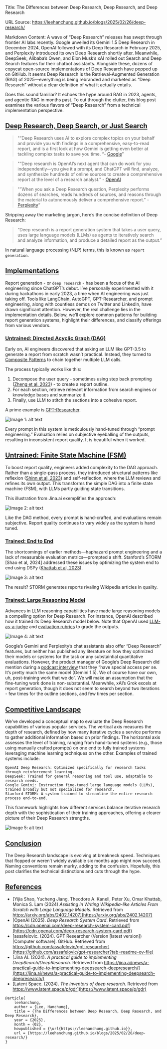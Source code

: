 Title: The Differences between Deep Research, Deep Research, and Deep Research

URL Source: https://leehanchung.github.io/blogs/2025/02/26/deep-research/

Markdown Content:
A wave of “Deep Research” releases has swept through frontier AI labs recently. Google unveiled its Gemini 1.5 Deep Research in December 2024, OpenAI followed with its Deep Research in February 2025, and Perplexity introduced its own Deep Research shortly after. Meanwhile, DeepSeek, Alibaba’s Qwen, and Elon Musk’s xAI rolled out Search and Deep Search features for their chatbot assistants. Alongside these, dozens of copycat open-source implementations of Deep Research have popped up on GitHub. It seems Deep Research is the Retrieval-Augmented Generation (RAG) of 2025—everything is being rebranded and marketed as “Deep Research” without a clear definition of what it actually entails.

Does this sound familiar? It echoes the hype around RAG in 2023, agents, and agentic RAG in months past. To cut through the clutter, this blog post examines the various flavors of “Deep Research” from a technical implementation perspective.

[Deep Research, Deep Search, or Just Search](https://leehanchung.github.io/blogs/2025/02/26/deep-research/#deep-research-definition)
------------------------------------------------------------------------------------------------------------------------------------

> "”Deep Research uses AI to explore complex topics on your behalf and provide you with findings in a comprehensive, easy-to-read report, and is a first look at how Gemini is getting even better at tackling complex tasks to save you time. “- [Google](https://blog.google/products/gemini/google-gemini-deep-research/)”

> "”Deep research is OpenAI’s next agent that can do work for you independently—you give it a prompt, and ChatGPT will find, analyze, and synthesize hundreds of online sources to create a comprehensive report at the level of a research analyst.” - [OpenAI](https://openai.com/index/introducing-deep-research/)

> "”When you ask a Deep Research question, Perplexity performs dozens of searches, reads hundreds of sources, and reasons through the material to autonomously deliver a comprehensive report.” - [Perplexity](https://www.perplexity.ai/hub/blog/introducing-perplexity-deep-research)”

Stripping away the marketing jargon, here’s the concise definition of Deep Research:

> “Deep research is a report generation system that takes a user query, uses large language models (LLMs) as agents to iteratively search and analyze information, and produce a detailed report as the output.”

In natural language processing (NLP) terms, this is known as `report generation`.

[Implementations](https://leehanchung.github.io/blogs/2025/02/26/deep-research/#implementations)
------------------------------------------------------------------------------------------------

Report generation - or `deep research` - has been a focus of the AI engineering since ChatGPT’s debut. I’ve personally experimented with it during hackathons in early 2023, a time when AI engineering was just taking off. Tools like LangChain, AutoGPT, GPT-Researcher, and prompt engineering, along with countless demos on Twitter and LinkedIn, have drawn significant attention. However, the real challenge lies in the implementation details. Below, we’ll explore common patterns for building report generation systems, highlight their differences, and classify offerings from various vendors.

### [Untrained: Directed Acyclic Graph (DAG)](https://leehanchung.github.io/blogs/2025/02/26/deep-research/#untrained-dag)

Early on, AI engineers discovered that asking an LLM like GPT-3.5 to generate a report from scratch wasn’t practical. Instead, they turned to [Composite Patterns](https://leehanchung.github.io/blogs/2024/10/28/reasoning-prompt-engineering-sampling/#Composites) to chain together multiple LLM calls.

The process typically works like this:

1.  Decompose the user query - sometimes using step back prompting ([Zheng et al, 2023](https://arxiv.org/abs/2310.06117)) - to create a report outline.
2.  For each section, retrieve relevant information from search engines or knowledge bases and summarize it.
3.  Finally, use LLM to stitch the sections into a cohesive report.

A prime example is [GPT-Researcher](https://github.com/assafelovic/gpt-researcher).

![Image 1: alt text](https://leehanchung.github.io/assets/img/2025-02-26/01-dag.png)

Every prompt in this system is meticulously hand-tuned through “prompt engineering.” Evaluation relies on subjective eyeballing of the outputs, resulting in inconsistent report quality. It is beautiful when it worked.

[Untrained: Finite State Machine (FSM)](https://leehanchung.github.io/blogs/2025/02/26/deep-research/#untrained-fsm)
--------------------------------------------------------------------------------------------------------------------

To boost report quality, engineers added complexity to the DAG approach. Rather than a single-pass process, they introduced structural patterns like reflexion ([Shinn et al, 2023](https://arxiv.org/abs/2303.11366)) and self-reflection, where the LLM reviews and refines its own output. This transforms the simple DAG into a finite state machine (FSM), with LLMs partly guiding state transitions.

This illustration from Jina.ai exemplifies the approach:

![Image 2: alt text](https://leehanchung.github.io/assets/img/2025-02-26/02-fsm.png)

Like the DAG method, every prompt is hand-crafted, and evaluations remain subjective. Report quality continues to vary widely as the system is hand tuned.

### [Trained: End to End](https://leehanchung.github.io/blogs/2025/02/26/deep-research/#trained-e2e)

The shortcomings of earlier methods—haphazard prompt engineering and a lack of measurable evaluation metrics—prompted a shift. Stanford’s STORM \[Shao et al, 2024\] addressed these issues by optimizing the system end to end using DSPy ([Khattab et al, 2023](https://arxiv.org/abs/2310.03714)).

![Image 3: alt text](https://leehanchung.github.io/assets/img/2025-02-26/03-storm.png)

The result? STORM generates reports rivaling Wikipedia articles in quality.

### [Trained: Large Reasoning Model](https://leehanchung.github.io/blogs/2025/02/26/deep-research/#trained-lrm)

Advances in LLM reasoning capabilities have made large reasoning models a compelling option for Deep Research. For instance, OpenAI described how it trained its Deep Research model below. Note that OpenAI used [LLM-as-a-judge](https://leehanchung.github.io/blogs/2024/08/11/llm-as-a-judge/) and [evaluation rubrics](https://leehanchung.github.io/blogs/2024/08/11/llm-as-a-judge/#evaluation-criteria) to grade the outputs.

![Image 4: alt text](https://leehanchung.github.io/assets/img/2025-02-26/04-lrm.png)

Google’s Gemini and Perplexity’s chat assistants also offer “Deep Research” features, but neither has published any literature on how they optimized their models or systems for the task or any substaintial quantitative evaluations. However, the product manager of Google’s Deep Research did mention during a [podcast interview](https://www.latent.space/p/gdr) that they “have special access per se. It’s pretty much the same model (Gemini 1.5). We of course have our own, uh, post-training work that we do”. We will make an assumption that the fine-tuning work done is non-substantial. Meanwhile, xAI’s Grok excels at report generation, though it does not seem to search beyond two iterations - few times for the outline sections, and few times per section.

[Competitive Landscape](https://leehanchung.github.io/blogs/2025/02/26/deep-research/#landscape)
------------------------------------------------------------------------------------------------

We’ve developed a conceptual map to evaluate the Deep Research capabilities of various popular services. The vertical axis measures the depth of research, defined by how many iterative cycles a service performs to gather additional information based on prior findings. The horizontal axis assesses the level of training, ranging from hand-tuned systems (e.g., those using manually crafted prompts) on one end to fully trained systems leveraging machine learning techniques on the other. Examples of trained systems include:

```
OpenAI Deep Research: Optimized specifically for research tasks through reinforcement learning.
DeepSeek: Trained for general reasoning and tool use, adaptable to research needs.
Google Gemini: Instruction fine-tuned large language models (LLMs), trained broadly but not specialized for research.
Stanford STORM: A system trained to streamline the entire research process end-to-end.
```

This framework highlights how different services balance iterative research depth with the sophistication of their training approaches, offering a clearer picture of their Deep Research strengths.

![Image 5: alt text](https://leehanchung.github.io/assets/img/2025-02-26/05-quadrants.png)

[Conclusion](https://leehanchung.github.io/blogs/2025/02/26/deep-research/#conclusion)
--------------------------------------------------------------------------------------

The Deep Research landscape is evolving at breakneck speed. Techniques that flopped or weren’t widely available six months ago might now succeed. Naming conventions remain murky, adding to the confusion. Hopefully, this post clarifies the technical distinctions and cuts through the hype.

[References](https://leehanchung.github.io/blogs/2025/02/26/deep-research/#references)
--------------------------------------------------------------------------------------

*   [Yijia Shao, Yucheng Jiang, Theodore A. Kanell, Peter Xu, Omar Khattab, Monica S. Lam (2024) _Assisting in Writing Wikipedia-like Articles From Scratch with Large Language Models_. Retrieved from https://arxiv.org/abs/2402.14207](https://arxiv.org/abs/2402.14207)
*   [OpenAI (2025). _Deep Research System Card_. Retrieved from https://cdn.openai.com/deep-research-system-card.pdf](https://cdn.openai.com/deep-research-system-card.pdf)
*   [assafelovic. (2024). GPT Researcher (Version \[latest version\]) \[Computer software\]. GitHub. Retrieved from https://github.com/assafelovic/gpt-researcher](https://github.com/assafelovic/gpt-researcher?tab=readme-ov-file)
*   [Jina AI. (2024). _A practical guide to implementing DeepSearch/DeepResearch._ Retrieved from https://jina.ai/news/a-practical-guide-to-implementing-deepsearch-deepresearch/](https://jina.ai/news/a-practical-guide-to-implementing-deepsearch-deepresearch/)
*   [Latent Space. (2024). _The inventors of deep research._ Retrieved from https://www.latent.space/p/gdr](https://www.latent.space/p/gdr)

```
@article{
    leehanchung,
    author = {Lee, Hanchung},
    title = {The Differences between Deep Research, Deep Research, and Deep Research},
    year = {2025},
    month = {02},
    howpublished = {\url{https://leehanchung.github.io}},
    url = {https://leehanchung.github.io/blogs/2025/02/26/deep-research/}
}
```
